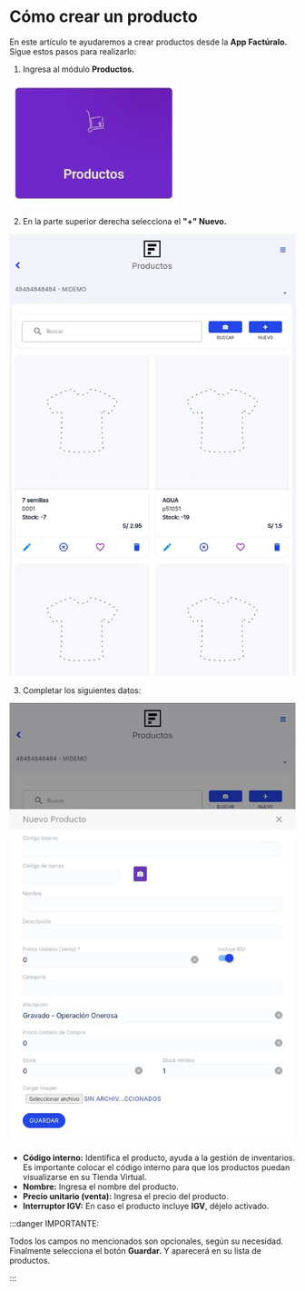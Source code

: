 # Cómo crear un producto

En este artículo te ayudaremos a crear productos desde la **App Factúralo.** Sigue estos pasos para realizarlo:

1. Ingresa al módulo **Productos.**

![Alt text](img/Productos.jpg)

2. En la parte superior derecha selecciona el **"+" Nuevo.**

![Alt text](img/app15.jpeg)

3. Completar los siguientes datos:

![Alt text](img/app16.jpeg)

- **Código interno:** Identifica el producto, ayuda a la gestión de inventarios. Es importante colocar el código interno para que los productos puedan visualizarse en su Tienda Virtual.
- **Nombre:**  Ingresa el nombre del producto.
- **Precio unitario (venta):** Ingresa el precio del producto.
- **Interruptor IGV:** En caso el producto incluye **IGV**, déjelo activado.

:::danger IMPORTANTE:

Todos los campos no mencionados son opcionales, según su necesidad.
Finalmente selecciona el botón **Guardar.** Y aparecerá en su lista de productos.

:::
